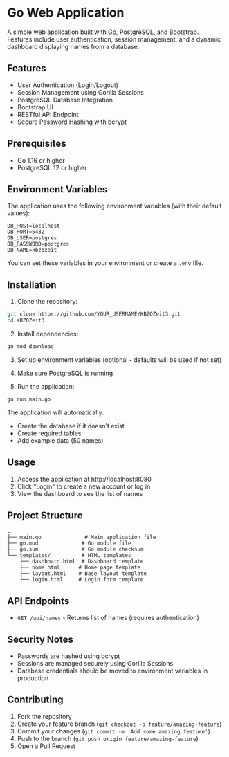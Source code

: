# Go Web Application

A simple web application built with Go, PostgreSQL, and Bootstrap. Features include user authentication, session management, and a dynamic dashboard displaying names from a database.

## Features

- User Authentication (Login/Logout)
- Session Management using Gorilla Sessions
- PostgreSQL Database Integration
- Bootstrap UI
- RESTful API Endpoint
- Secure Password Hashing with bcrypt

## Prerequisites

- Go 1.16 or higher
- PostgreSQL 12 or higher

## Environment Variables

The application uses the following environment variables (with their default values):

```
DB_HOST=localhost
DB_PORT=5432
DB_USER=postgres
DB_PASSWORD=postgres
DB_NAME=kbzozeit
```

You can set these variables in your environment or create a `.env` file.

## Installation

1. Clone the repository:
```bash
git clone https://github.com/YOUR_USERNAME/KBZOZeit3.git
cd KBZOZeit3
```

2. Install dependencies:
```bash
go mod download
```

3. Set up environment variables (optional - defaults will be used if not set)

4. Make sure PostgreSQL is running

5. Run the application:
```bash
go run main.go
```

The application will automatically:
- Create the database if it doesn't exist
- Create required tables
- Add example data (50 names)

## Usage

1. Access the application at http://localhost:8080
2. Click "Login" to create a new account or log in
3. View the dashboard to see the list of names

## Project Structure

```
.
├── main.go              # Main application file
├── go.mod              # Go module file
├── go.sum              # Go module checksum
└── templates/          # HTML templates
    ├── dashboard.html  # Dashboard template
    ├── home.html      # Home page template
    ├── layout.html    # Base layout template
    └── login.html     # Login form template
```

## API Endpoints

- `GET /api/names` - Returns list of names (requires authentication)

## Security Notes

- Passwords are hashed using bcrypt
- Sessions are managed securely using Gorilla Sessions
- Database credentials should be moved to environment variables in production

## Contributing

1. Fork the repository
2. Create your feature branch (`git checkout -b feature/amazing-feature`)
3. Commit your changes (`git commit -m 'Add some amazing feature'`)
4. Push to the branch (`git push origin feature/amazing-feature`)
5. Open a Pull Request 